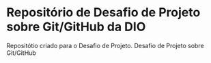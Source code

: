 # Repositório de Desafio de Projeto sobre Git/GitHub da DIO
Repositótio criado para o Desafio de Projeto.
Desafio de Projeto sobre Git/GitHub

